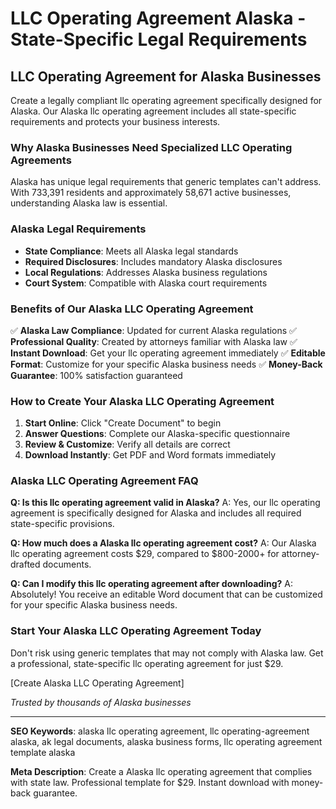 # LLC Operating Agreement Alaska - State-Specific Legal Requirements

## LLC Operating Agreement for Alaska Businesses

Create a legally compliant llc operating agreement specifically designed for Alaska. Our Alaska llc operating agreement includes all state-specific requirements and protects your business interests.

### Why Alaska Businesses Need Specialized LLC Operating Agreements

Alaska has unique legal requirements that generic templates can't address. With 733,391 residents and approximately 58,671 active businesses, understanding Alaska law is essential.

### Alaska Legal Requirements

- **State Compliance**: Meets all Alaska legal standards
- **Required Disclosures**: Includes mandatory Alaska disclosures
- **Local Regulations**: Addresses Alaska business regulations
- **Court System**: Compatible with Alaska court requirements

### Benefits of Our Alaska LLC Operating Agreement

✅ **Alaska Law Compliance**: Updated for current Alaska regulations
✅ **Professional Quality**: Created by attorneys familiar with Alaska law
✅ **Instant Download**: Get your llc operating agreement immediately
✅ **Editable Format**: Customize for your specific Alaska business needs
✅ **Money-Back Guarantee**: 100% satisfaction guaranteed

### How to Create Your Alaska LLC Operating Agreement

1. **Start Online**: Click "Create Document" to begin
2. **Answer Questions**: Complete our Alaska-specific questionnaire
3. **Review & Customize**: Verify all details are correct
4. **Download Instantly**: Get PDF and Word formats immediately

### Alaska LLC Operating Agreement FAQ

**Q: Is this llc operating agreement valid in Alaska?**
A: Yes, our llc operating agreement is specifically designed for Alaska and includes all required state-specific provisions.

**Q: How much does a Alaska llc operating agreement cost?**
A: Our Alaska llc operating agreement costs $29, compared to $800-2000+ for attorney-drafted documents.

**Q: Can I modify this llc operating agreement after downloading?**
A: Absolutely! You receive an editable Word document that can be customized for your specific Alaska business needs.

### Start Your Alaska LLC Operating Agreement Today

Don't risk using generic templates that may not comply with Alaska law. Get a professional, state-specific llc operating agreement for just $29.

[Create Alaska LLC Operating Agreement]

_Trusted by thousands of Alaska businesses_

---

**SEO Keywords**: alaska llc operating agreement, llc operating-agreement alaska, ak legal documents, alaska business forms, llc operating agreement template alaska

**Meta Description**: Create a Alaska llc operating agreement that complies with state law. Professional template for $29. Instant download with money-back guarantee.
